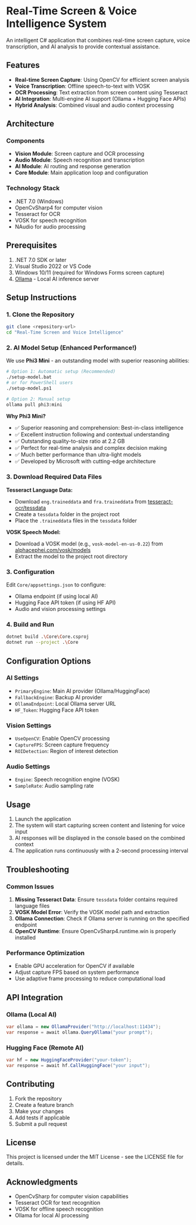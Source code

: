 # Real-Time Screen & Voice Intelligence System

An intelligent C# application that combines real-time screen capture, voice transcription, and AI analysis to provide contextual assistance.

## Features

- **Real-time Screen Capture**: Using OpenCV for efficient screen analysis
- **Voice Transcription**: Offline speech-to-text with VOSK
- **OCR Processing**: Text extraction from screen content using Tesseract
- **AI Integration**: Multi-engine AI support (Ollama + Hugging Face APIs)
- **Hybrid Analysis**: Combined visual and audio context processing

## Architecture

### Components
- **Vision Module**: Screen capture and OCR processing
- **Audio Module**: Speech recognition and transcription
- **AI Module**: AI routing and response generation
- **Core Module**: Main application loop and configuration

### Technology Stack
- .NET 7.0 (Windows)
- OpenCvSharp4 for computer vision
- Tesseract for OCR
- VOSK for speech recognition
- NAudio for audio processing

## Prerequisites

1. .NET 7.0 SDK or later  
2. Visual Studio 2022 or VS Code
3. Windows 10/11 (required for Windows Forms screen capture)
4. [Ollama](https://ollama.ai/download) - Local AI inference server

## Setup Instructions

### 1. Clone the Repository
```bash
git clone <repository-url>
cd "Real-Time Screen and Voice Intelligence"
```

### 2. AI Model Setup (Enhanced Performance!)
We use **Phi3 Mini** - an outstanding model with superior reasoning abilities:

```bash
# Option 1: Automatic setup (Recommended)
./setup-model.bat
# or for PowerShell users
./setup-model.ps1

# Option 2: Manual setup
ollama pull phi3:mini
```

**Why Phi3 Mini?**
- ✅ Superior reasoning and comprehension: Best-in-class intelligence
- ✅ Excellent instruction following and contextual understanding
- ✅ Outstanding quality-to-size ratio at 2.2 GB
- ✅ Perfect for real-time analysis and complex decision making
- ✅ Much better performance than ultra-light models
- ✅ Developed by Microsoft with cutting-edge architecture

### 3. Download Required Data Files

**Tesseract Language Data:**
- Download `eng.traineddata` and `fra.traineddata` from [tesseract-ocr/tessdata](https://github.com/tesseract-ocr/tessdata)
- Create a `tessdata` folder in the project root
- Place the `.traineddata` files in the `tessdata` folder

**VOSK Speech Model:**
- Download a VOSK model (e.g., `vosk-model-en-us-0.22`) from [alphacephei.com/vosk/models](https://alphacephei.com/vosk/models)
- Extract the model to the project root directory

### 3. Configuration

Edit `Core/appsettings.json` to configure:
- Ollama endpoint (if using local AI)
- Hugging Face API token (if using HF API)
- Audio and vision processing settings

### 4. Build and Run

```bash
dotnet build .\Core\Core.csproj
dotnet run --project .\Core
```

## Configuration Options

### AI Settings
- `PrimaryEngine`: Main AI provider (Ollama/HuggingFace)
- `FallbackEngine`: Backup AI provider
- `OllamaEndpoint`: Local Ollama server URL
- `HF_Token`: Hugging Face API token

### Vision Settings
- `UseOpenCV`: Enable OpenCV processing
- `CaptureFPS`: Screen capture frequency
- `ROIDetection`: Region of interest detection

### Audio Settings
- `Engine`: Speech recognition engine (VOSK)
- `SampleRate`: Audio sampling rate

## Usage

1. Launch the application
2. The system will start capturing screen content and listening for voice input
3. AI responses will be displayed in the console based on the combined context
4. The application runs continuously with a 2-second processing interval

## Troubleshooting

### Common Issues

1. **Missing Tesseract Data**: Ensure `tessdata` folder contains required language files
2. **VOSK Model Error**: Verify the VOSK model path and extraction
3. **Ollama Connection**: Check if Ollama server is running on the specified endpoint
4. **OpenCV Runtime**: Ensure OpenCvSharp4.runtime.win is properly installed

### Performance Optimization

- Enable GPU acceleration for OpenCV if available
- Adjust capture FPS based on system performance
- Use adaptive frame processing to reduce computational load

## API Integration

### Ollama (Local AI)
```csharp
var ollama = new OllamaProvider("http://localhost:11434");
var response = await ollama.QueryOllama("your prompt");
```

### Hugging Face (Remote AI)
```csharp
var hf = new HuggingFaceProvider("your-token");
var response = await hf.CallHuggingFace("your input");
```

## Contributing

1. Fork the repository
2. Create a feature branch
3. Make your changes
4. Add tests if applicable
5. Submit a pull request

## License

This project is licensed under the MIT License - see the LICENSE file for details.

## Acknowledgments

- OpenCvSharp for computer vision capabilities
- Tesseract OCR for text recognition
- VOSK for offline speech recognition
- Ollama for local AI processing

